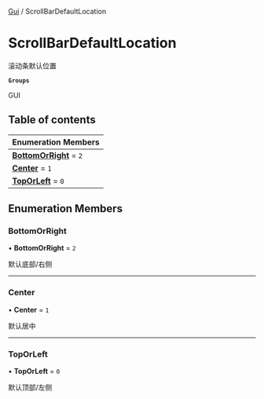[Gui](../groups/Gui.Gui.md) / ScrollBarDefaultLocation

# ScrollBarDefaultLocation <Badge type="tip" text="Enumeration" /> <Score text="ScrollBarDefaultLocation" />

滚动条默认位置

**`Groups`**

GUI

## Table of contents

| Enumeration Members |
| :-----|
| **[BottomOrRight](UI.ScrollBarDefaultLocation.md#bottomorright)** = ``2`` <br> |
| **[Center](UI.ScrollBarDefaultLocation.md#center)** = ``1`` <br> |
| **[TopOrLeft](UI.ScrollBarDefaultLocation.md#toporleft)** = ``0`` <br> |

## Enumeration Members

### BottomOrRight <Score text="BottomOrRight" /> 

• **BottomOrRight** = ``2``

默认底部/右侧

___

### Center <Score text="Center" /> 

• **Center** = ``1``

默认居中

___

### TopOrLeft <Score text="TopOrLeft" /> 

• **TopOrLeft** = ``0``

默认顶部/左侧
